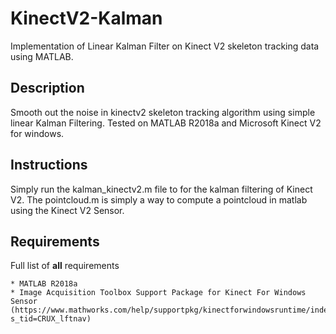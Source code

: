 # KinectV2-Kalman
Implementation of Linear Kalman Filter on Kinect V2 skeleton tracking data using MATLAB.

## Description
Smooth out the noise in kinectv2 skeleton tracking algorithm using simple linear Kalman Filtering.
Tested on MATLAB R2018a and Microsoft Kinect V2 for windows.

## Instructions

Simply run the kalman_kinectv2.m file to for the kalman filtering of Kinect V2.
The pointcloud.m is simply a way to compute a pointcloud in matlab using the Kinect V2 Sensor.

## Requirements
Full list of **all** requirements
```
* MATLAB R2018a
* Image Acquisition Toolbox Support Package for Kinect For Windows Sensor 
(https://www.mathworks.com/help/supportpkg/kinectforwindowsruntime/index.html?s_tid=CRUX_lftnav)
```
